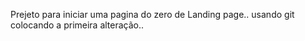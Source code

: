 Prejeto para iniciar uma pagina do zero de Landing page.. usando git 
colocando a primeira alteração..

